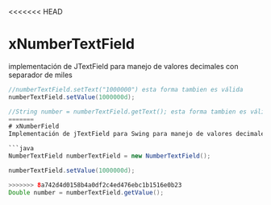 <<<<<<< HEAD
# xNumberTextField
implementación de JTextField para manejo de valores decimales con separador de miles

```java
//numberTextField.setText("1000000") esta forma tambien es válida
numberTextField.setValue(1000000d);	

//String number = numberTextField.getText(); esta forma tambien es válida
=======
# xNumberField
Implementación de jTextField para Swing para manejo de valores decimales con separador de miles

```java
NumberTextField numberTextField = new NumberTextField();

numberTextField.setValue(1000000d);	

>>>>>>> 8a742d4d0158b4a0df2c4ed476ebc1b1516e0b23
Double number = numberTextField.getValue();
```
